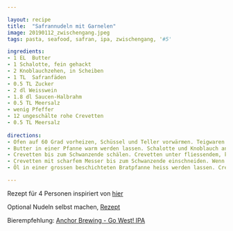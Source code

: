 ```yaml
---

layout: recipe
title:  "Safrannudeln mit Garnelen"
image: 20190112_zwischengang.jpeg
tags: pasta, seafood, safran, ipa, zwischengang, '#5'

ingredients:
- 1 EL 	Butter
- 1 Schalotte, fein gehackt
- 2 Knoblauchzehen, in Scheiben
- 1 TL 	Safranfäden
- 0.5 TL Zucker
- 2 dl Weisswein
- 1.8 dl Saucen-Halbrahm
- 0.5 TL Meersalz
- wenig Pfeffer
- 12 ungeschälte rohe Crevetten
- 0.5 TL Meersalz
 
directions:
- Ofen auf 60 Grad vorheizen, Schüssel und Teller vorwärmen. Teigwaren im siedenden Salzwasser al dente kochen, abtropfen, warm stellen.
- Butter in einer Pfanne warm werden lassen. Schalotte und Knoblauch andämpfen. Safran und Zucker kurz mitdämpfen, Wein und Saucen-Halbrahm dazugiessen, aufkochen, Hitze reduzieren, ca. 5 Min. köcheln, würzen.
- Crevetten bis zum Schwanzende schälen. Crevetten unter fliessendem, kaltem Wasser abspülen, trocken tupfen.
- Crevetten mit scharfem Messer bis zum Schwanzende einschneiden. Wenn ein Darm vorhanden ist (erkennbar als dunkler Faden), diesen entfernen. Crevetten zu einem «Schmetterling» aufklappen.
- Öl in einer grossen beschichteten Bratpfanne heiss werden lassen. Crevetten portionenweise rundum ca. 2 Min. braten.

---
```

Rezept für 4 Personen inspiriert von [hier](https://www.bettybossi.ch/de/Rezept/ShowRezept/BB_BBZE090515_0023A-40-de?setDevice=auto)

Optional Nudeln selbst machen, [Rezept](https://www.brigitte.de/rezepte/safrannudeln-selber-machen-10866120.html)

Bierempfehlung: [Anchor Brewing - Go West! IPA](https://www.anchorbrewing.com/beer/go_west_ipa)
